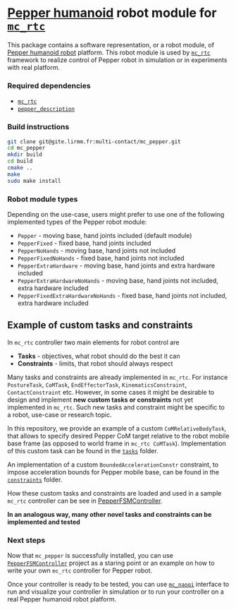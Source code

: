 # [Pepper humanoid](https://www.softbankrobotics.com/emea/pepper) robot module for [`mc_rtc`](https://jrl-umi3218.github.io/mc_rtc/)

This package contains a software representation, or a robot module, of [Pepper humanoid robot](https://www.softbankrobotics.com/emea/pepper) platform. This robot module is used by [`mc_rtc`](https://jrl-umi3218.github.io/mc_rtc/) framework to realize control of Pepper robot in simulation or in experiments with real platform.

### Required dependencies

* [`mc_rtc`](https://jrl-umi3218.github.io/mc_rtc/)
* [`pepper_description`](https://gite.lirmm.fr/softbankrobotics/pepper_description)

### Build instructions

``` bash
git clone git@gite.lirmm.fr:multi-contact/mc_pepper.git
cd mc_pepper
mkdir build
cd build
cmake ..
make
sudo make install
```

### Robot module types

Depending on the use-case, users might prefer to use one of the following implemented types of the Pepper robot module:
* `Pepper` - moving base, hand joints included (default module)
* `PepperFixed` - fixed base, hand joints included
* `PepperNoHands` - moving base, hand joints not included
* `PepperFixedNoHands` - fixed base, hand joints not included
* `PepperExtraHardware` - moving base, hand joints and extra hardware included
* `PepperExtraHardwareNoHands` - moving base, hand joints not included, extra hardware included
* `PepperFixedExtraHardwareNoHands` - fixed base, hand joints not included, extra hardware included


## Example of custom tasks and constraints

In `mc_rtc` controller two main elements for robot control are
* **Tasks** - objectives, what robot should do the best it can
* **Constraints** - limits, that robot should always respect

Many tasks and constraints are already implemented in `mc_rtc`. For instance `PostureTask`, `CoMTask`, `EndEffectorTask`, `KinematicsConstraint`, ` ContactConstraint` etc. However, in some cases it might be desirable to design and implement **new custom tasks or constraints** not yet implemented in `mc_rtc`. Such new tasks and constraint might be specific to a robot, use-case or research topic.

In this repository, we provide an example of a custom `CoMRelativeBodyTask`, that allows to specify desired Pepper CoM target relative to the robot mobile base frame (as opposed to world frame in `mc_rtc CoMTask`). Implementation of this custom task can be found in the [`tasks`](src/tasks) folder.

An implementation of a custom `BoundedAccelerationConstr` constraint, to impose acceleration bounds for Pepper mobile base, can be found in the [`constraints`](src/constraints) folder.

How these custom tasks and constraints are loaded and used in a sample `mc_rtc` controller can be see in [PepperFSMController](https://gite.lirmm.fr/mc-controllers/pepperfsmcontroller).

**In an analogous way, many other novel tasks and constraints can be implemented and tested**

### Next steps

Now that `mc_pepper` is successfully installed, you can use [`PepperFSMController`](https://gite.lirmm.fr/nana/pepperfsmcontroller) project as a staring point or an example on how to write your own `mc_rtc` controller for Pepper robot.

Once your controller is ready to be tested, you can use [`mc_naoqi`](https://gite.lirmm.fr/multi-contact/mc_naoqi) interface to run and visualize your controller in simulation or to run your controller on a real Pepper humanoid robot platform.
